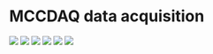 # MCCDAQ data acquisition

<img src="https://img.shields.io/pypi/v/E1608?style=flat-square"/> <img src="https://img.shields.io/pypi/format/E1608?style=flat-square"/> <img src="https://img.shields.io/github/languages/top/mlavvaf/MCCDAQ?style=flat-square"/>
<img src="https://img.shields.io/github/languages/code-size/mlavvaf/MCCDAQ?style=flat-square"/> <img src="https://img.shields.io/pypi/l/E1608?style=flat-square"/> <img src="https://img.shields.io/github/last-commit/mlavvaf/MCCDAQ?style=flat-square"/>
